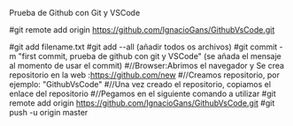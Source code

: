 Prueba de Github con Git y VSCode

#git remote add origin https://github.com/IgnacioGans/GithubVsCode.git

#git add filename.txt
#git add --all (añadir todos os archivos)
#git commit -m "first commit, prueba de github con git y VSCode" (se añada el mensaje al momento de usar el commit)
#//Browser:Abrimos el navegador y Se crea repositorio en la web :https://github.com/new
#//Creamos repositorio, por ejemplo: "GithubVsCode"
#//Una vez creado el repositorio, copiamos el enlace del repositorio
#//Pegamos en el siguiente comando a utilizar
#git remote add origin https://github.com/IgnacioGans/GithubVsCode.git
#git push -u origin master
